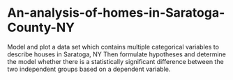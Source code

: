 # An-analysis-of-homes-in-Saratoga-County-NY
Model and plot a data set which contains multiple categorical variables to describe houses in Saratoga, NY
Then formulate hypotheses and determine the model whether there is a statistically significant difference between the two independent groups based on a dependent variable.

